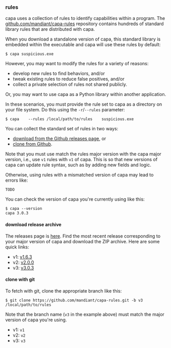 ### rules


capa uses a collection of rules to identify capabilities within a program.
The [github.com/mandiant/capa-rules](https://github.com/mandiant/capa-rules) repository contains hundreds of standard library rules that are distributed with capa.

When you download a standalone version of capa, this standard library is embedded within the executable and capa will use these rules by default:

```console
$ capa suspicious.exe
```

However, you may want to modify the rules for a variety of reasons:

  - develop new rules to find behaviors, and/or
  - tweak existing rules to reduce false positives, and/or
  - collect a private selection of rules not shared publicly.

Or, you may want to use capa as a Python library within another application.

In these scenarios, you must provide the rule set to capa as a directory on your file system. Do this using the `-r`/`--rules` parameter:

```console
$ capa    --rules /local/path/to/rules    suspicious.exe
```

You can collect the standard set of rules in two ways:

  - [download from the Github releases page](#download-release-archive), or
  - [clone from Github](#clone-with-git).

Note that you must use match the rules major version with the capa major version,
i.e., use `v1` rules with `v1` of capa.
This is so that new versions of capa can update rule syntax, such as by adding new fields and logic.

Otherwise, using rules with a mismatched version of capa may lead to errors like:

```
TODO
```                

You can check the version of capa you're currently using like this:

```console
$ capa --version
capa 3.0.3
```

#### download release archive

The releases page is [here](https://github.com/mandiant/capa-rules/releases/).
Find the most recent release corresponding to your major version of capa and download the ZIP archive.
Here are some quick links:
  - v1: [v1.6.3](https://github.com/mandiant/capa-rules/releases/tag/v1.6.3)
  - v2: [v2.0.0](https://github.com/mandiant/capa-rules/releases/tag/v2.0.0)
  - v3: [v3.0.3](https://github.com/mandiant/capa-rules/releases/tag/v3.0.3)

#### clone with git

To fetch with git, clone the appropriate branch like this:

```console
$ git clone https://github.com/mandiant/capa-rules.git -b v3 /local/path/to/rules
```

Note that the branch name (`v3` in the example above) must match the major version of capa you're using.

  - v1: `v1`
  - v2: `v2`
  - v3: `v3`

